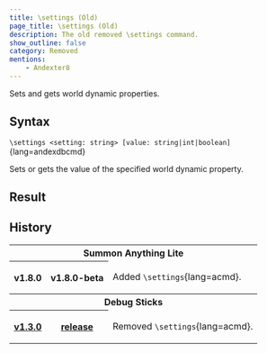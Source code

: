 ```yaml
---
title: \settings (Old)
page_title: \settings (Old)
description: The old removed \settings command.
show_outline: false
category: Removed
mentions:
    - Andexter8
---
```


<template-OutdatedFeature />

Sets and gets world dynamic properties.

<CommandDetailsTable
    name="\settings"
    :requiredTags="[
        'canUseChatCommands'
    ]"
    ultraSecurityModeSecurityLevel="N/A"
    version="1.0.0"
    :undoSupported="-1"
    :functional="true"
    :deprecated="true"
/>

## Syntax

`\settings <setting: string> [value: string|int|boolean]`{lang=andexdbcmd}

<indent>

Sets or gets the value of the specified world dynamic property.

</indent>

## Result

<template-EmptySection />

## History

<table class="wikitable pixel-image bgType2" data-description="History">
    <tbody>
        <tr class="collapsible collapsible-rows">
            <th colspan="8" style="border-bottom: none">
                <!-- <a href="/w/Java_Edition_version_history" title="Java Edition version history"> -->
                    Summon Anything Lite
                <!-- </a> -->
            </th>
        </tr>
        <tr class="collapsible-row">
            <th class="nowrap" rowspan="1" colspan="3">
                <!-- <a href="/w/Java_Edition_1.8" title="Java Edition 1.8"> -->
                    v1.8.0
                <!-- </a> -->
            </th>
            <th colspan="4" rowspan="1">
                <!-- <a href="/w/Java_Edition_14w03a" title="Java Edition 14w03a"> -->
                    v1.8.0-beta
                <!-- </a> -->
            </th>
            <td>

Added `\settings`{lang=acmd}.

</td>
        </tr>
        <tr class="collapsible collapsible-rows">
            <th colspan="8" style="border-bottom: none">
                <!-- <a href="/w/Pocket_Edition_Alpha" title="Pocket Edition Alpha"> -->
                    Debug Sticks
                <!-- </a> -->
            </th>
        </tr>
        <tr class="collapsible-row">
            <th class="nowrap" rowspan="1" colspan="3">
                <a href="/changelogs/v1.3.0" title="Debug Sticks v1.3.0">
                    v1.3.0
                </a>
            </th>
            <th colspan="4" rowspan="1">
                <a href="/changelogs/v1.3.0" title="Debug Sticks v1.3.0">
                    release
                </a>
            </th>
            <td>

Removed `\settings`{lang=acmd}.

</td>
        </tr>
    </tbody>
</table>
